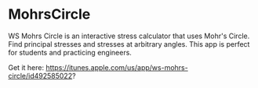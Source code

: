 MohrsCircle
===========

WS Mohrs Circle is an interactive stress calculator that uses Mohr's Circle. Find principal stresses and stresses at arbitrary angles. This app is perfect for students and practicing engineers.

Get it here: https://itunes.apple.com/us/app/ws-mohrs-circle/id492585022?
